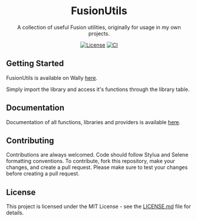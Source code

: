 <div align="center">

# FusionUtils

A collection of useful Fusion utilities, originally for usage in my own projects.

[![License](https://img.shields.io/github/license/virtualbutfake/fusion-utils)](https://github.com/virtualbutfake/fusion-utils/blob/master/LICENSE.md)
[![CI](https://github.com/virtualbutfake/fusion-utils/actions/workflows/ci.yaml/badge.svg)](https://github.com/virtualbutfake/fusion-utils/actions)

</div>

## Getting Started

FusionUtils is available on Wally [here](https://wally.run/package/virtualbutfake/fusion-utils).

Simply import the library and access it's functions through the library table.

## Documentation

Documentation of all functions, libraries and providers is available [here](https://docs.tijne.net/fusioncomponents/v0.1/libs/fusion-utils).

## Contributing

Contributions are always welcomed. Code should follow Stylua and Selene formatting conventions. To contribute, fork this repository, make your changes, and create a pull request. Please make sure to test your changes before creating a pull request.

## License

This project is licensed under the MIT License - see the [LICENSE.md](https://github.com/virtualbutfake/fusion-utils/blob/main/LICENSE.md) file for details.
